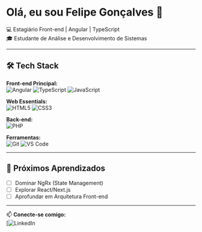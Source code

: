 # Olá, eu sou Felipe Gonçalves 👋

💻 Estagiário Front-end | Angular | TypeScript  
🎓 Estudante de Análise e Desenvolvimento de Sistemas  

---

## 🛠️ Tech Stack

**Front-end Principal:**  
![Angular](https://img.shields.io/badge/Angular-DD0031?style=for-the-badge&logo=angular&logoColor=white)
![TypeScript](https://img.shields.io/badge/TypeScript-007ACC?style=for-the-badge&logo=typescript&logoColor=white)
![JavaScript](https://img.shields.io/badge/JavaScript-F7DF1E?style=for-the-badge&logo=javascript&logoColor=black)

**Web Essentials:**  
![HTML5](https://img.shields.io/badge/HTML5-E34F26?style=for-the-badge&logo=html5&logoColor=white)
![CSS3](https://img.shields.io/badge/CSS3-1572B6?style=for-the-badge&logo=css3&logoColor=white)

**Back-end:**  
![PHP](https://img.shields.io/badge/PHP-777BB4?style=for-the-badge&logo=php&logoColor=white)

**Ferramentas:**  
![Git](https://img.shields.io/badge/Git-F05032?style=for-the-badge&logo=git&logoColor=white)
![VS Code](https://img.shields.io/badge/VS_Code-007ACC?style=for-the-badge&logo=visual-studio-code&logoColor=white)

---

## 🌟 Próximos Aprendizados
- [ ] Dominar NgRx (State Management)  
- [ ] Explorar React/Next.js  
- [ ] Aprofundar em Arquitetura Front-end

---

📫 **Conecte-se comigo:**  
[![LinkedIn](www.linkedin.com/in/felipe-gonçalves-740aab226)
